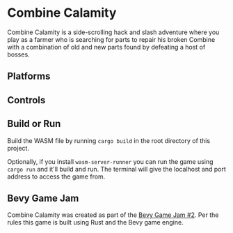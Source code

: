 # Combine Calamity

Combine Calamity is a side-scrolling hack and slash adventure where you play as a farmer who is searching for parts to repair his broken Combine with a combination of old and new parts found by defeating a host of bosses.

## Platforms

## Controls

## Build or Run

Build the WASM file by running `cargo build` in the root directory of this project.

Optionally, if you install `wasm-server-runner` you can run the game using `cargo run` and it'll build and run. The terminal will give the localhost and port address to access the game from.

## Bevy Game Jam

Combine Calamity was created as part of the [Bevy Game Jam #2](https://itch.io/jam/bevy-jam-2). Per the rules this game is built using Rust and the Bevy game engine.
